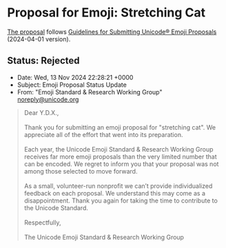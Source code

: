 # Proposal for Emoji: Stretching Cat

[The proposal][latest-pdf] follows [Guidelines for Submitting Unicode® Emoji Proposals](https://www.unicode.org/emoji/proposals.html) (2024-04-01 version).

[latest-pdf]: https://github.com/YDX-2147483647/stretching-cat/releases/latest/download/main.pdf "Latest released PDF"

## Status: Rejected

- Date: Wed, 13 Nov 2024 22:28:21 +0000
- Subject: Emoji Proposal Status Update
- From: "Emoji Standard & Research Working Group" <noreply@unicode.org>

<blockquote>
<div dir="ltr"><div dir="ltr">Dear Y.D.X.,<br><br>Thank you for submitting an emoji proposal for &quot;stretching cat&quot;. We appreciate all of 
the effort that went into its preparation.<br><br>Each year, the Unicode Emoji Standard &amp; Research Working Group receives far more emoji proposals
 than the very limited number that can be encoded. We regret to inform you 
that your proposal was not among those selected to move forward.<br><br>As 
a small, volunteer-run nonprofit we can’t provide individualized feedback on each proposal. We understand this may come as a disappointment. Thank you again for taking the time to contribute to the Unicode Standard.<br><br>Respectfully,<br><br>The Unicode Emoji Standard &amp; Research Working Group<br></div>
</div>
</blockquote>
